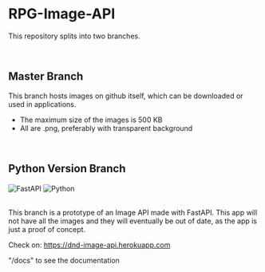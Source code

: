 # RPG-Image-API
 
 This repository splits into two branches.
 
 </br>
 
 ## Master Branch
 
This branch hosts images on github itself, which can be downloaded or used in applications.
 
* The maximum size of the images is 500 KB 
* All are .png, preferably with transparent background

</br>

## Python Version Branch

<div>
 <img align="center" alt="FastAPI" src="https://img.shields.io/badge/FastAPI-009688?style=flat&logo=fastapi&logoColor=white">
 <img align="center" alt="Python" src="https://img.shields.io/badge/Python-3776AB?style=flat&logo=python&logoColor=white">
</div>
</br>

This branch is a prototype of an Image API made with FastAPI. This app will not have all the images and they will eventually be out of date, as the app is just a proof of concept.

Check on: https://dnd-image-api.herokuapp.com

"/docs" to see the documentation
